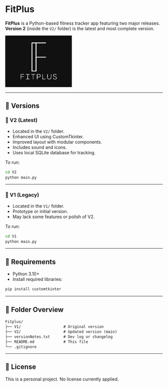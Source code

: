 # FitPlus

**FitPlus** is a Python-based fitness tracker app featuring two major releases.  
**Version 2** (inside the `V2/` folder) is the latest and most complete version.

![FitPlus Icon](V2/fitplus.png)

---

## 📌 Versions

### 🔹 V2 (Latest)
- Located in the `V2/` folder.
- Enhanced UI using CustomTkinter.
- Improved layout with modular components.
- Includes sound and icons.
- Uses local SQLite database for tracking.

To run:

```bash
cd V2
python main.py
```

---

### 🔸 V1 (Legacy)
- Located in the `V1/` folder.
- Prototype or initial version.
- May lack some features or polish of V2.

To run:

```bash
cd V1
python main.py
```

---

## 🔧 Requirements

- Python 3.10+
- Install required libraries:

```bash
pip install customtkinter
```

---

## 📁 Folder Overview

```
Fitplus/
├── V1/                   # Original version
├── V2/                   # Updated version (main)
├── versionNotes.txt      # Dev log or changelog
├── README.md             # This file
└── .gitignore
```

---

## 📃 License

This is a personal project. No license currently applied.
